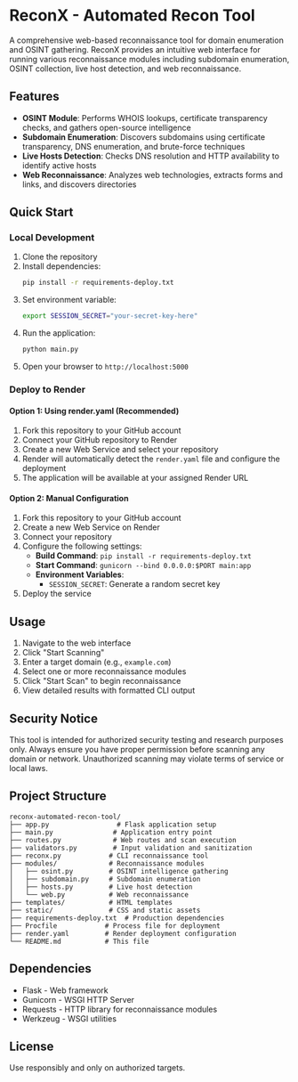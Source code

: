 # ReconX - Automated Recon Tool

A comprehensive web-based reconnaissance tool for domain enumeration and OSINT gathering. ReconX provides an intuitive web interface for running various reconnaissance modules including subdomain enumeration, OSINT collection, live host detection, and web reconnaissance.

## Features

- **OSINT Module**: Performs WHOIS lookups, certificate transparency checks, and gathers open-source intelligence
- **Subdomain Enumeration**: Discovers subdomains using certificate transparency, DNS enumeration, and brute-force techniques
- **Live Hosts Detection**: Checks DNS resolution and HTTP availability to identify active hosts
- **Web Reconnaissance**: Analyzes web technologies, extracts forms and links, and discovers directories

## Quick Start

### Local Development

1. Clone the repository
2. Install dependencies:
   ```bash
   pip install -r requirements-deploy.txt
   ```
3. Set environment variable:
   ```bash
   export SESSION_SECRET="your-secret-key-here"
   ```
4. Run the application:
   ```bash
   python main.py
   ```
5. Open your browser to `http://localhost:5000`

### Deploy to Render

#### Option 1: Using render.yaml (Recommended)
1. Fork this repository to your GitHub account
2. Connect your GitHub repository to Render
3. Create a new Web Service and select your repository
4. Render will automatically detect the `render.yaml` file and configure the deployment
5. The application will be available at your assigned Render URL

#### Option 2: Manual Configuration
1. Fork this repository to your GitHub account
2. Create a new Web Service on Render
3. Connect your repository
4. Configure the following settings:
   - **Build Command**: `pip install -r requirements-deploy.txt`
   - **Start Command**: `gunicorn --bind 0.0.0.0:$PORT main:app`
   - **Environment Variables**: 
     - `SESSION_SECRET`: Generate a random secret key
5. Deploy the service

## Usage

1. Navigate to the web interface
2. Click "Start Scanning"
3. Enter a target domain (e.g., `example.com`)
4. Select one or more reconnaissance modules
5. Click "Start Scan" to begin reconnaissance
6. View detailed results with formatted CLI output

## Security Notice

This tool is intended for authorized security testing and research purposes only. Always ensure you have proper permission before scanning any domain or network. Unauthorized scanning may violate terms of service or local laws.

## Project Structure

```
reconx-automated-recon-tool/
├── app.py                 # Flask application setup
├── main.py               # Application entry point
├── routes.py             # Web routes and scan execution
├── validators.py         # Input validation and sanitization
├── reconx.py            # CLI reconnaissance tool
├── modules/             # Reconnaissance modules
│   ├── osint.py         # OSINT intelligence gathering
│   ├── subdomain.py     # Subdomain enumeration
│   ├── hosts.py         # Live host detection
│   └── web.py           # Web reconnaissance
├── templates/           # HTML templates
├── static/              # CSS and static assets
├── requirements-deploy.txt  # Production dependencies
├── Procfile            # Process file for deployment
├── render.yaml         # Render deployment configuration
└── README.md           # This file
```

## Dependencies

- Flask - Web framework
- Gunicorn - WSGI HTTP Server
- Requests - HTTP library for reconnaissance modules
- Werkzeug - WSGI utilities

## License

Use responsibly and only on authorized targets.
